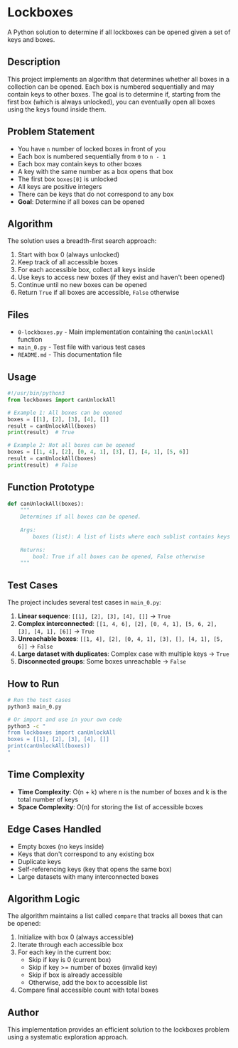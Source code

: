 # Lockboxes

A Python solution to determine if all lockboxes can be opened given a set of keys and boxes.

## Description

This project implements an algorithm that determines whether all boxes in a collection can be opened. Each box is numbered sequentially and may contain keys to other boxes. The goal is to determine if, starting from the first box (which is always unlocked), you can eventually open all boxes using the keys found inside them.

## Problem Statement

- You have `n` number of locked boxes in front of you
- Each box is numbered sequentially from `0` to `n - 1`
- Each box may contain keys to other boxes
- A key with the same number as a box opens that box
- The first box `boxes[0]` is unlocked
- All keys are positive integers
- There can be keys that do not correspond to any box
- **Goal**: Determine if all boxes can be opened

## Algorithm

The solution uses a breadth-first search approach:

1. Start with box 0 (always unlocked)
2. Keep track of all accessible boxes
3. For each accessible box, collect all keys inside
4. Use keys to access new boxes (if they exist and haven't been opened)
5. Continue until no new boxes can be opened
6. Return `True` if all boxes are accessible, `False` otherwise

## Files

- `0-lockboxes.py` - Main implementation containing the `canUnlockAll` function
- `main_0.py` - Test file with various test cases
- `README.md` - This documentation file

## Usage

```python
#!/usr/bin/python3
from lockboxes import canUnlockAll

# Example 1: All boxes can be opened
boxes = [[1], [2], [3], [4], []]
result = canUnlockAll(boxes)
print(result)  # True

# Example 2: Not all boxes can be opened
boxes = [[1, 4], [2], [0, 4, 1], [3], [], [4, 1], [5, 6]]
result = canUnlockAll(boxes)
print(result)  # False
```

## Function Prototype

```python
def canUnlockAll(boxes):
    """
    Determines if all boxes can be opened.
    
    Args:
        boxes (list): A list of lists where each sublist contains keys
    
    Returns:
        bool: True if all boxes can be opened, False otherwise
    """
```

## Test Cases

The project includes several test cases in `main_0.py`:

1. **Linear sequence**: `[[1], [2], [3], [4], []]` → `True`
2. **Complex interconnected**: `[[1, 4, 6], [2], [0, 4, 1], [5, 6, 2], [3], [4, 1], [6]]` → `True`
3. **Unreachable boxes**: `[[1, 4], [2], [0, 4, 1], [3], [], [4, 1], [5, 6]]` → `False`
4. **Large dataset with duplicates**: Complex case with multiple keys → `True`
5. **Disconnected groups**: Some boxes unreachable → `False`

## How to Run

```bash
# Run the test cases
python3 main_0.py

# Or import and use in your own code
python3 -c "
from lockboxes import canUnlockAll
boxes = [[1], [2], [3], [4], []]
print(canUnlockAll(boxes))
"
```

## Time Complexity

- **Time Complexity**: O(n + k) where n is the number of boxes and k is the total number of keys
- **Space Complexity**: O(n) for storing the list of accessible boxes

## Edge Cases Handled

- Empty boxes (no keys inside)
- Keys that don't correspond to any existing box
- Duplicate keys
- Self-referencing keys (key that opens the same box)
- Large datasets with many interconnected boxes

## Algorithm Logic

The algorithm maintains a list called `compare` that tracks all boxes that can be opened:

1. Initialize with box 0 (always accessible)
2. Iterate through each accessible box
3. For each key in the current box:
   - Skip if key is 0 (current box)
   - Skip if key >= number of boxes (invalid key)
   - Skip if box is already accessible
   - Otherwise, add the box to accessible list
4. Compare final accessible count with total boxes

## Author

This implementation provides an efficient solution to the lockboxes problem using a systematic exploration approach.
